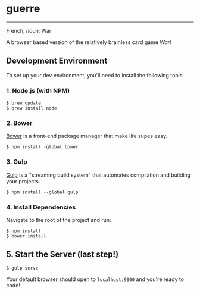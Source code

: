 # guerre

-----

French, _noun_: War

A browser based version of the relatively brainless card game _War!_


## Development Environment
To set up your dev environment, you'll need to install the following tools:

### 1. Node.js (with NPM)
```
$ brew update
$ brew install node
```

### 2. Bower
[Bower](http://bower.io) is a front-end package manager that make life supes easy.
```
$ npm install -global bower
```

### 3. Gulp
[Gulp](http://gulpjs.com/) is a "streaming build system" that automates compilation and building your projects.
```
$ npm install --global gulp
```

### 4. Install Dependencies
Navigate to the root of the project and run:
```
$ npm install
$ bower install
```

## 5. Start the Server (last step!)
```
$ gulp serve
```
Your default browser should open to `localhost:9000` and you're ready to code!
